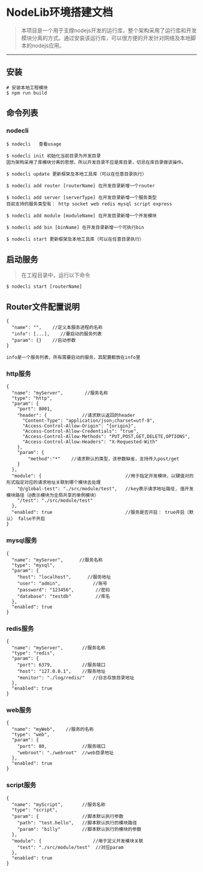 # NodeLib环境搭建文档

> 本项目是一个用于支撑nodejs开发的运行库，整个架构采用了运行库和开发模块分离的方式。通过安装该运行库，可以很方便的开发针对网络及本地脚本的nodejs应用。

--------------------------

## 安装

``` 在项目目录执行
# 安装本地工程模块
$ npm run build
```


## 命令列表

### nodecli
```
$ nodecli   查看usage
```

```
$ nodecli init 初始化当前目录为开发目录
因为架构采用了库模块分离的思想，所以开发目录不应是库目录，切忌在库目录做该操作。
```

```
$ nodecli update 更新框架及本地工具库（可以在任意目录执行）
```

```
$ nodecli add router [routerName] 在开发目录新增一个router
```

```
$ nodecli add server [serverType] 在开发目录新增一个服务类型
目前支持的服务类型有： http socket web redis mysql script express
```

```
$ nodecli add module [moduleName] 在开发目录新增一个开发模块
```

```
$ nodecli add bin [binName] 在开发目录新增一个可执行bin
```

```
$ nodecli start 更新框架及本地工具库（可以在任意目录执行）
```

## 启动服务
> 在工程目录中，运行以下命令
```
$ nodecli start [routerName]
```


## Router文件配置说明
```
{
  "name": "",    //定义本服务进程的名称
  "info": [...],    //要启动的服务列表
  "param": {}    //启动参数
}

info是一个服务列表，所有需要启动的服务，其配置都放在info里
```


### http服务
```
{
  "name": "myServer",        //服务名称
  "type": "http",
  "param": {
	"port": 8001,
	"header": {             //请求默认返回的header
	  "Content-Type": "application/json;charset=utf-8",
	  "Access-Control-Allow-Origin": "{origin}",
	  "Access-Control-Allow-Credentials": "true",
	  "Access-Control-Allow-Methods": "PUT,POST,GET,DELETE,OPTIONS",
	  "Access-Control-Allow-Headers": "X-Requested-With"
	},
	"param": {
	    "method":"*"    //请求默认的类型，该参数缺省，支持传入post/get
	}
  },
  "module": {                               //用于指定开发模块，以键值对的形式指定对应的请求地址关联到哪个模块去处理
	"@/global-test": "./src/module/test",   //key表示请求地址路径, 值开发模块路径（@表示模块为全局共享的单例模块）
	"/test": "./src/module/test"            
  },
  "enabled": true                           //服务是否开启： true开启（默认） false不开启
}
```

### mysql服务
```
{
  "name": "myServer",      //服务名称
  "type": "mysql",
  "param": {
	"host": "localhost",      //服务地址
	"user": "admin",            //账号
	"password": "123456",        //密码
	"database": "testdb"         //库名
  },
  "enabled": true
}
```

### redis服务
```
{
  "name": "myServer",       //服务名称
  "type": "redis",
  "param": {
	"port": 6379,           //服务端口
	"host": "127.0.0.1",    //服务地址
	"monitor": "./log/redis/"   //日志存放目录地址
  },
  "enabled": true
}
```

### web服务
```
{
  "name": "myWeb",    //服务的名称
  "type": "web",
  "param": {
	"port": 80,             //服务端口
	"webroot": "./webroot"  //web目录地址
  },
  "enabled": true
}
```

### script服务
```
{
  "name": "myScript",       //服务名称
  "type": "script",
  "param": {                //脚本默认执行参数
	"path": "test.hello",   //脚本默认执行的模块路径
	"param": "billy"        //脚本默认执行的模块的参数
  },
  "module": {                   //用于定义开发模块关联
	"test": "./src/module/test"  //对应param
  },
  "enabled": true
}
```